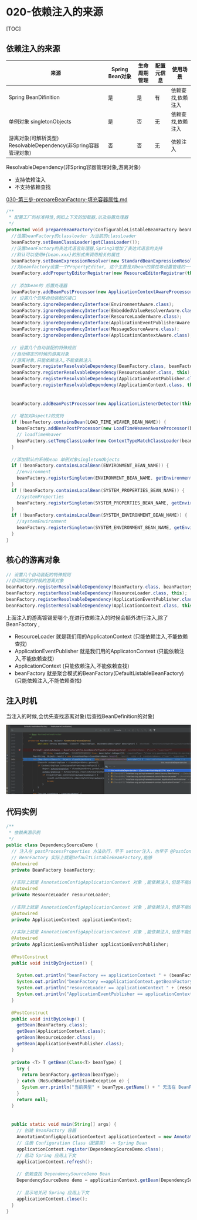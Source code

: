 # 020-依赖注入的来源

[TOC]

## 依赖注入的来源

| 来源                                                         | Spring Bean对象 | 生命周期管理 | 配置元信息 | 使用场景          |
| ------------------------------------------------------------ | --------------- | ------------ | ---------- | ----------------- |
| Spring BeanDifinition                                        | 是              | 是           | 有         | 依赖查找,依赖注入 |
| 单例对象 singletonObjects                                    | 是              | 否           | 无         | 依赖查找,依赖注入 |
| 游离对象(可解析类型) ResolvableDependency(非Spring容器管理对象) | 否              | 否           | 无         | 依赖注入          |

ResolvableDependency(非Spring容器管理对象,游离对象)

- 支持依赖注入
- 不支持依赖查找

 [030-第三步-prepareBeanFactory-填充容器属性.md](../080-Spring拓展点/030-第三步-prepareBeanFactory-填充容器属性.md) 

```java
/**
 * 配置工厂的标准特性,例如上下文的加载器,以及后置处理器
 */
protected void prepareBeanFactory(ConfigurableListableBeanFactory beanFactory) {
  //设置beanFactory的classloader 为当前的classLoader
  beanFactory.setBeanClassLoader(getClassLoader());
  //设置beanFactory的表达式语言处理器,Spring3增加了表达式语言的支持
  //默认可以使用#{bean.xxx}的形式来调用相关的属性
  beanFactory.setBeanExpressionResolver(new StandardBeanExpressionResolver(beanFactory.getBeanClassLoader()));
  //为beanfactory设置一个PropertyEditor, 这个主要是对bean的属性等设置管理的一个工具
  beanFactory.addPropertyEditorRegistrar(new ResourceEditorRegistrar(this, getEnvironment()));

  // 添加bean的 后置处理器
  beanFactory.addBeanPostProcessor(new ApplicationContextAwareProcessor(this));
  // 设置几个忽略自动装配的接口
  beanFactory.ignoreDependencyInterface(EnvironmentAware.class);
  beanFactory.ignoreDependencyInterface(EmbeddedValueResolverAware.class);
  beanFactory.ignoreDependencyInterface(ResourceLoaderAware.class);
  beanFactory.ignoreDependencyInterface(ApplicationEventPublisherAware.class);
  beanFactory.ignoreDependencyInterface(MessageSourceAware.class);
  beanFactory.ignoreDependencyInterface(ApplicationContextAware.class);

  // 设置几个自动装配的特殊规则
  //自动绑定的时候的游离对象
  //游离对象,只能依赖注入,不能依赖注入
  beanFactory.registerResolvableDependency(BeanFactory.class, beanFactory);
  beanFactory.registerResolvableDependency(ResourceLoader.class, this);
  beanFactory.registerResolvableDependency(ApplicationEventPublisher.class, this);
  beanFactory.registerResolvableDependency(ApplicationContext.class, this);


  beanFactory.addBeanPostProcessor(new ApplicationListenerDetector(this));

  // 增加对AspectJ的支持
  if (beanFactory.containsBean(LOAD_TIME_WEAVER_BEAN_NAME)) {
    beanFactory.addBeanPostProcessor(new LoadTimeWeaverAwareProcessor(beanFactory));
    // loadTimeWeaver
    beanFactory.setTempClassLoader(new ContextTypeMatchClassLoader(beanFactory.getBeanClassLoader()));
  }

  //添加默认的系统bean 单例对象singletonObjects
  if (!beanFactory.containsLocalBean(ENVIRONMENT_BEAN_NAME)) {
    //environment
    beanFactory.registerSingleton(ENVIRONMENT_BEAN_NAME, getEnvironment());
  }
  if (!beanFactory.containsLocalBean(SYSTEM_PROPERTIES_BEAN_NAME)) {
    //systemProperties
    beanFactory.registerSingleton(SYSTEM_PROPERTIES_BEAN_NAME, getEnvironment().getSystemProperties());
  }
  if (!beanFactory.containsLocalBean(SYSTEM_ENVIRONMENT_BEAN_NAME)) {
    //systemEnvironment
    beanFactory.registerSingleton(SYSTEM_ENVIRONMENT_BEAN_NAME, getEnvironment().getSystemEnvironment());
  }
}
```

## 核心的游离对象

```java
// 设置几个自动装配的特殊规则
//自动绑定的时候的游离对象
beanFactory.registerResolvableDependency(BeanFactory.class, beanFactory);
beanFactory.registerResolvableDependency(ResourceLoader.class, this);
beanFactory.registerResolvableDependency(ApplicationEventPublisher.class, this);
beanFactory.registerResolvableDependency(ApplicationContext.class, this);
```

上面注入的游离镀锡爱哪个,在进行依赖注入的时候会额外进行注入,除了BeanFactory ,

- ResourceLoader  就是我们用的ApplicatonContext  (只能依赖注入,不能依赖查找)
- ApplicationEventPublisher 就是我们用的ApplicatonContext (只能依赖注入,不能依赖查找)
- ApplicationContext (只能依赖注入,不能依赖查找)
- beanFactory 就是聚合模式的BeanFactory(DefaultListableBeanFactory) (只能依赖注入,不能依赖查找)

## 注入时机

当注入的时候,会优先查找游离对象(后查找BeanDefinition的对象)

![image-20201112211515196](../../assets/image-20201112211515196.png)

## 代码实例

```java
/**
 * 依赖来源示例
 */
public class DependencySourceDemo {
  // 注入在 postProcessProperties 方法执行，早于 setter注入，也早于 @PostConstruct
  // BeanFactory 实际上就是DefaultListableBeanFactory,能够 
  @Autowired
  private BeanFactory beanFactory; 

  //实际上就是 AnnotationConfigApplicationContext 对象 ,能依赖注入,但是不能依赖查找,属于游离对象
  @Autowired
  private ResourceLoader resourceLoader;

  //实际上就是 AnnotationConfigApplicationContext 对象 ,能依赖注入,但是不能依赖查找,属于游离对象
  @Autowired
  private ApplicationContext applicationContext;

  //实际上就是 AnnotationConfigApplicationContext 对象 ,能依赖注入,但是不能依赖查找,属于游离对象
  @Autowired
  private ApplicationEventPublisher applicationEventPublisher;

  @PostConstruct
  public void initByInjection() {

    System.out.println("beanFactory == applicationContext " + (beanFactory == applicationContext));  //false
    System.out.println("beanFactory ==applicationContext.getBeanFactory()" + (beanFactory == applicationContext.getAutowireCapableBeanFactory()));  //true
    System.out.println("resourceLoader == applicationContext " + (resourceLoader == applicationContext));  //true
    System.out.println("ApplicationEventPublisher == applicationContext " + (applicationEventPublisher == applicationContext));  //true
  }

  @PostConstruct
  public void initByLookup() {
    getBean(BeanFactory.class);
    getBean(ApplicationContext.class);
    getBean(ResourceLoader.class);
    getBean(ApplicationEventPublisher.class);
  }

  private <T> T getBean(Class<T> beanType) {
    try {
      return beanFactory.getBean(beanType);
    } catch (NoSuchBeanDefinitionException e) {
      System.err.println("当前类型" + beanType.getName() + " 无法在 BeanFactory 中查找!");
    }
    return null;
  }


  public static void main(String[] args) {
    // 创建 BeanFactory 容器
    AnnotationConfigApplicationContext applicationContext = new AnnotationConfigApplicationContext();
    // 注册 Configuration Class（配置类） -> Spring Bean
    applicationContext.register(DependencySourceDemo.class);
    // 启动 Spring 应用上下文
    applicationContext.refresh();

    // 依赖查找 DependencySourceDemo Bean
    DependencySourceDemo demo = applicationContext.getBean(DependencySourceDemo.class);

    // 显示地关闭 Spring 应用上下文
    applicationContext.close();
  }
}
```

